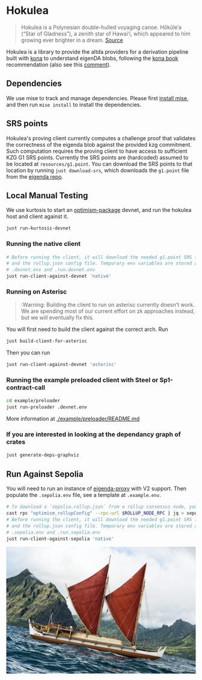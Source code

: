 # Hokulea

> Hokulea is a Polynesian double-hulled voyaging canoe. Hōkūle‘a (“Star of Gladness”), a zenith star of Hawai‘i, which appeared to him growing ever brighter in a dream. [Source](https://worldwidevoyage.hokulea.com/vessels/hokulea/)

Hokulea is a library to provide the altda providers for a derivation pipeline built with [kona](https://github.com/anton-rs/kona) to understand eigenDA blobs, following the [kona book](https://op-rs.github.io/kona/protocol/derive/providers.html#implementing-a-custom-data-availability-provider) recommendation (also see this [comment](https://github.com/anton-rs/kona/pull/862#issuecomment-2515038089)).

## Dependencies

We use mise to track and manage dependencies. Please first [install mise](https://mise.jdx.dev/getting-started.html), and then run `mise install` to install the dependencies.

## SRS points
Hokulea's proving client currently computes a challenge proof that validates the correctness of the eigenda blob against the provided kzg commitment. Such computation requires the proving client to have access to sufficient KZG G1 SRS points. Currently the SRS points are (hardcoded) assumed to be located at `resources/g1.point`. You can download the SRS points to that location by running `just download-srs`, which downloads the `g1.point` file from the [eigenda repo](https://github.com/Layr-Labs/eigenda-proxy/tree/main/resources).

## Local Manual Testing

We use kurtosis to start an [optimism-package](https://github.com/ethpandaops/optimism-package/tree/main) devnet, and run the hokulea host and client against it.

```bash
just run-kurtosis-devnet
```

### Running the native client

```bash
# Before running the client, it will download the needed g1.point SRS file
# and the rollup.json config file. Temporary env variables are stored at
# .devnet.env and .run.devnet.env
just run-client-against-devnet 'native'
```

### Running on Asterisc

> :Warning: Building the client to run on asterisc currently doesn't work. We are spending most of our current effort on zk approaches instead, but we will eventually fix this.

You will first need to build the client against the correct arch. Run
```bash
just build-client-for-asterisc
```
Then you can run
```bash
just run-client-against-devnet 'asterisc'
```

### Running the example preloaded client with Steel or Sp1-contract-call
```bash
cd example/preloader
just run-preloader .devnet.env
```

More information at [./example/preloader/README.md](./example/preloader/README.md)

### If you are interested in looking at the dependancy graph of crates
```bash
just generate-deps-graphviz
```

## Run Against Sepolia

You will need to run an instance of [eigenda-proxy](https://github.com/Layr-Labs/eigenda-proxy) with V2 support. Then populate the `.sepolia.env` file, see a template at `.example.env`.

```bash
# To download a `sepolia.rollup.json` from a rollup consensus node, you can use the command
cast rpc "optimism_rollupConfig" --rpc-url $ROLLUP_NODE_RPC | jq > sepolia.rollup.json
# Before running the client, it will download the needed g1.point SRS file
# and the rollup.json config file. Temporary env variables are stored at
# .sepolia.env and .run.sepolia.env
just run-client-against-sepolia 'native'
```

![](./assets/hokulea.jpeg)
